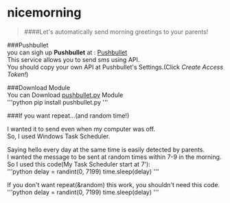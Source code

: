 # nicemorning

>####Let's automatically send morning greetings to your parents!  

###Pushbullet  
you can sigh up **Pushbullet** at : [Pushbullet](https://www.pushbullet.com/, "go to Pushbullet")  
This service allows you to send sms using API.  
You should copy your own API at Pushbullet's Settings.(Click *Create Access Token!*)  

###Download Module  
You can Download [pushbullet.py](https://pypi.org/project/pushbullet.py/0.9.1/, "See version") Module  
'''python
pip install pushbullet.py
'''  

###If you want repeat...(and random time!)  

I wanted it to send even when my computer was off.  
So, I used Windows Task Scheduler.  

Saying hello every day at the same time is easily detected by parents.  
I wanted the message to be sent at random times within 7-9 in the morning.  
So I used this code(My Task Scheduler start at 7'):  
'''python
delay = randint(0, 7199)
time.sleep(delay)
'''  

If you don't want repeat(&random) this work, you shouldn't need this code.  
'''python
delay = randint(0, 7199)
time.sleep(delay)
'''  
